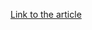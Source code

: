 [Link to the article](https://www.akamai.com/blog/security-research/exploit-steelseries-subapp-privilege-escalation)
